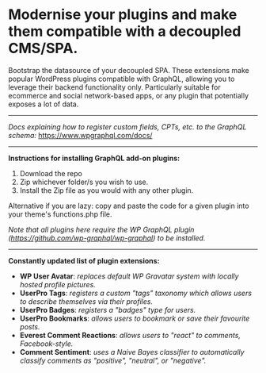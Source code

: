 # Modernise your plugins and make them compatible with a decoupled CMS/SPA.
Bootstrap the datasource of your decoupled SPA. These extensions make popular WordPress plugins compatible with GraphQL, allowing you to leverage their backend functionality only. Particularly suitable for ecommerce and social network-based apps, or any plugin that potentially exposes a lot of data.

<hr>

<em>Docs explaining how to register custom fields, CPTs, etc. to the GraphQL schema:</em>
https://www.wpgraphql.com/docs/

<hr>

<strong>Instructions for installing GraphQL add-on plugins:</strong>

1. Download the repo
2. Zip whichever folder/s you wish to use.
3. Install the Zip file as you would with any other plugin.

Alternative if you are lazy: copy and paste the code for a given plugin into your theme's functions.php file.

<em>Note that all plugins here require the WP GraphQL plugin (https://github.com/wp-graphql/wp-graphql) to be installed.</em>

<hr>
<strong>Constantly updated list of plugin extensions:</strong>

- <strong>WP User Avatar</strong>: <em>replaces default WP Gravatar system with locally hosted profile pictures.</em>
- <strong>UserPro Tags</strong>: <em>registers a custom "tags" taxonomy which allows users to describe themselves via their profiles.</em>
- <strong>UserPro Badges</strong>: <em>registers a "badges" type for users.</em>
- <strong>UserPro Bookmarks</strong>: <em>allows users to bookmark or save their favourite posts.</em>
- <strong>Everest Comment Reactions</strong>: <em>allows users to "react" to comments, Facebook-style.</em>
- <strong>Comment Sentiment</strong>: <em>uses a Naive Bayes classifier to automatically classify comments as "positive", "neutral", or "negative".</em>
